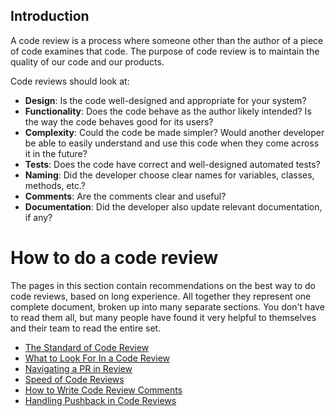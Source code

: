 ## Introduction

A code review is a process where someone other than the author of a piece of
code examines that code. The purpose of code review is to maintain the quality
of our code and our products.

Code reviews should look at:

- **Design**: Is the code well-designed and appropriate for your system?
- **Functionality**: Does the code behave as the author likely intended? Is the
  way the code behaves good for its users?
- **Complexity**: Could the code be made simpler? Would another developer be
  able to easily understand and use this code when they come across it in the
  future?
- **Tests**: Does the code have correct and well-designed automated tests?
- **Naming**: Did the developer choose clear names for variables, classes,
  methods, etc.?
- **Comments**: Are the comments clear and useful?
- **Documentation**: Did the developer also update relevant documentation, if
  any?

# How to do a code review

The pages in this section contain recommendations on the best way to do code
reviews, based on long experience. All together they represent one complete
document, broken up into many separate sections. You don't have to read them
all, but many people have found it very helpful to themselves and their team to
read the entire set.

- [The Standard of Code Review](standard.md)
- [What to Look For In a Code Review](looking-for.md)
- [Navigating a PR in Review](navigate.md)
- [Speed of Code Reviews](speed.md)
- [How to Write Code Review Comments](comments.md)
- [Handling Pushback in Code Reviews](pushback.md)
